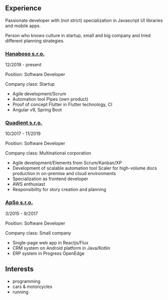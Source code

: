 ## Experience

Passionate developer with (not strict) specialization in Javascript UI libraries and mobile apps.

Person who knows culture in startup, small and big company and tried different planning strategies.

### [Hanaboso s.r.o.](https://hanaboso.com/)

12/2019 - present

Position: Software Developer

Company class: Startup

* Agile development/Scrum
* Automation tool Pipes (own product)
* Proof of concept Flutter in Flutter technology, CI
* Angular v9, Spring Boot

### [Quadient s.r.o.](https://www.quadient.com/)

10/2017 - 11/2019

Position: Software Developer

Company class: Multinational corporation

* Agile development/Elements from Scrum/Kanban/XP
* Development of scalable automation tool Scaler for high-volume docs production in on-premise and cloud environments
* Specialization as frontend developer
* AWS enthusiast
* Responsibility for story creation and planning

### [ApSo s.r.o.](https://www.apso.cz/)

3/2015 - 9/2017

Position: Software Developer

Company class: Small company

* Single-page web app in Reactjs/Flux
* CRM system on Android platform in Java/Kotlin
* ERP system in Progress OpenEdge

## Interests
 - programming
 - cars & motorcycles
 - running
